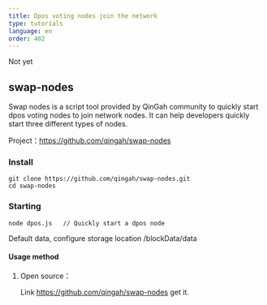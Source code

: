 ```yaml
---
title: Dpos voting nodes join the network
type: tutorials
language: en
order: 402
---
```


Not yet

## swap-nodes

Swap nodes is a script tool provided by QinGah community to quickly start dpos voting nodes to join network nodes. It can help developers quickly start three different types of nodes.

Project：https://github.com/qingah/swap-nodes

### Install

```
git clone https://github.com/qingah/swap-nodes.git
cd swap-nodes
```

### Starting

```
node dpos.js   // Quickly start a dpos node

```

Default data, configure storage location /blockData/data

#### Usage method



1. Open source：

   Link https://github.com/qingah/swap-nodes get it.
   
